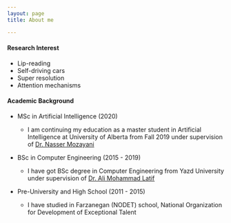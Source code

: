 ```yaml
---
layout: page
title: About me

---
```


#### Research Interest
* Lip-reading
* Self-driving cars
* Super resolution
* Attention mechanisms

#### Academic Background

* MSc in Artificial Intelligence (2020)
  - I am continuing my education as a master student in Artificial Intelligence at University of Alberta from Fall 2019 under supervision of [Dr. Nasser Mozayani](http://webpages.iust.ac.ir/mozayani/#edu)
  
* BSc in Computer Engineering (2015 - 2019) 
  - I have got BSc degree in Computer Engineering from Yazd University under supervision of [Dr. Ali Mohammad Latif](https://pws.yazd.ac.ir/latiff/)
  
* Pre-University and High School (2011 - 2015)
  - I have studied in Farzanegan (NODET) school, National Organization for Development of Exceptional Talent

  

<!-- #### Resume
* you can download my [CV](https://kiarashk76.github.io/docs/CV.pdf) here -->


<!-- #### Recreational Activities
* Walking around in the Gym, Playing some piano, Falling in the ice skating arena, barely understanding some stuff about relativity theory, loosing on [chess.com](chess.com)(chess id:kiarash007) -->

